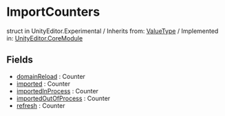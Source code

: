 # ImportCounters
struct in UnityEditor.Experimental
 / Inherits from: <a href="https://docs.unity3d.com/6000.0/Documentation/ScriptReference/ValueType.html" target="_blank">ValueType</a> / Implemented in: <a href="https://docs.unity3d.com/6000.0/Documentation/ScriptReference/UnityEditor.CoreModule.html" target="_blank">UnityEditor.CoreModule</a>
## Fields
- <a href="https://docs.unity3d.com/6000.0/Documentation/ScriptReference/ImportCounters-domainReload.html" target="_blank">domainReload</a> : Counter
- <a href="https://docs.unity3d.com/6000.0/Documentation/ScriptReference/ImportCounters-imported.html" target="_blank">imported</a> : Counter
- <a href="https://docs.unity3d.com/6000.0/Documentation/ScriptReference/ImportCounters-importedInProcess.html" target="_blank">importedInProcess</a> : Counter
- <a href="https://docs.unity3d.com/6000.0/Documentation/ScriptReference/ImportCounters-importedOutOfProcess.html" target="_blank">importedOutOfProcess</a> : Counter
- <a href="https://docs.unity3d.com/6000.0/Documentation/ScriptReference/ImportCounters-refresh.html" target="_blank">refresh</a> : Counter
